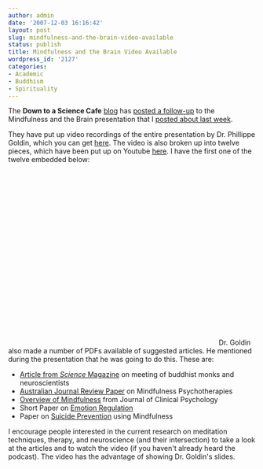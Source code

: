 ```yaml
---
author: admin
date: '2007-12-03 16:16:42'
layout: post
slug: mindfulness-and-the-brain-video-available
status: publish
title: Mindfulness and the Brain Video Available
wordpress_id: '2127'
categories:
- Academic
- Buddhism
- Spirituality
---
```

The <strong>Down to a Science Cafe</strong> <a href="http://www.sciencecafesf.com/">blog</a> has <a href="http://www.sciencecafesf.com/2007/12/03/meditation-cafe-videospics-are-up/">posted a follow-up</a> to the Mindfulness and the Brain presentation that I <a href="/2007/11/28/mindfulness-and-the-brain-the-neuroscience-of-meditation/">posted about last week</a>.

They have put up video recordings of the entire presentation by Dr. Phillippe Goldin, which you can get <a href="http://www.sciencecafesf.com/past-cafes/meditation/">here</a>. The video is also broken up into twelve pieces, which have been put up on Youtube <a href="http://www.youtube.com/profile?user=kishorehari">here</a>. I have the first one of the twelve embedded below:

<lj-embed><object width="425" height="355"><param name="movie" value="http://www.youtube.com/v/K7ZOUb1r6lk&rel=1"></param><param name="wmode" value="transparent"></param><embed src="http://www.youtube.com/v/K7ZOUb1r6lk&rel=1" type="application/x-shockwave-flash" wmode="transparent" width="425" height="355"></embed></object></lj-embed>
Dr. Goldin also made a number of PDFs available of suggested articles. He mentioned during the presentation that he was going to do this. These are:
<ul>
	<li><a href="http://www.sciencecafesf.com/wp-content/uploads/2003Science_BuddhismNeuroscience.pdf">Article from <em>Science</em> Magazine</a> on meeting of buddhist monks and neuroscientists</li>
	<li><a href="http://www.sciencecafesf.com/wp-content/uploads/MelbourneMindfulnessGroup2006AusNewZelandJPsychi_MBSRreview.pdf">Australian Journal Review Paper</a> on Mindfulness Psychotherapies</li>
	<li><a href="http://www.sciencecafesf.com/wp-content/uploads/Shapiro2006JClinPsychol_MechanimsMindfulness.pdf">Overview of Mindfulness</a> from Journal of Clinical Psychology</li>
	<li>Short Paper on <a href="http://www.sciencecafesf.com/wp-content/uploads/Ochsner2005TICS_cogControlEmotion.pdf">Emotion Regulation</a></li>
	<li>Paper on <a href="http://www.sciencecafesf.com/wp-content/uploads/Williams_MBCTsuicidePrevention_JnClinPsych2006.pdf">Suicide Prevention</a> using Mindfulness</li>
</ul>
I encourage people interested in the current research on meditation techniques, therapy, and neuroscience (and their intersection) to take a look at the articles and to watch the video (if you haven't already heard the podcast). The video has the advantage of showing Dr. Goldin's slides.
